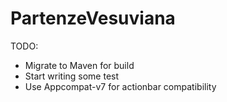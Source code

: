 PartenzeVesuviana
=================
TODO:

- Migrate to Maven for build
- Start writing some test 
- Use Appcompat-v7 for actionbar compatibility
